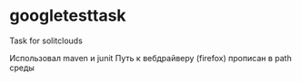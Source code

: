 # googletesttask
Task for solitclouds

Использовал maven и junit
Путь к вебдрайверу (firefox) прописан в path среды
